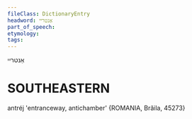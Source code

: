 ```yaml
---
fileClass: DictionaryEntry
headword: אַנטריי
part_of_speech: 
etymology: 
tags: 
---
```

אַנטריי

SOUTHEASTERN
==============

antréj 'entranceway, antichamber' {ROMANIA, Brăila, 45273}
